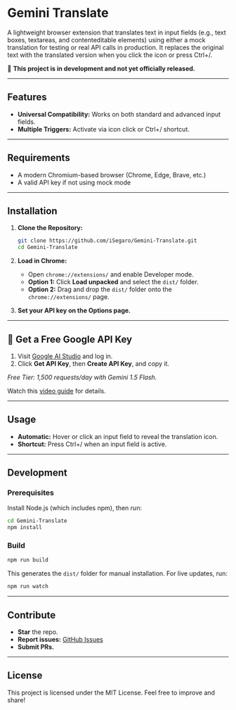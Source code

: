 # Gemini Translate

A lightweight browser extension that translates text in input fields (e.g., text boxes, textareas, and contenteditable elements) using either a mock translation for testing or real API calls in production. It replaces the original text with the translated version when you click the icon or press Ctrl+/.

🚧 **This project is in development and not yet officially released.**

---

## Features

- **Universal Compatibility:** Works on both standard and advanced input fields.
- **Multiple Triggers:** Activate via icon click or Ctrl+/ shortcut.

---

## Requirements

- A modern Chromium-based browser (Chrome, Edge, Brave, etc.)
- A valid API key if not using mock mode

---

## Installation

1. **Clone the Repository:**

   ```bash
   git clone https://github.com/iSegaro/Gemini-Translate.git
   cd Gemini-Translate
   ```

2. **Load in Chrome:**

   - Open `chrome://extensions/` and enable Developer mode.
   - **Option 1:** Click **Load unpacked** and select the `dist/` folder.
   - **Option 2:** Drag and drop the `dist/` folder onto the `chrome://extensions/` page.

3. **Set your API key on the Options page.**

---

## 🔑 Get a Free Google API Key

1. Visit [Google AI Studio](https://aistudio.google.com/apikey) and log in.
2. Click **Get API Key**, then **Create API Key**, and copy it.

_Free Tier: 1,500 requests/day with Gemini 1.5 Flash._

Watch this [video guide](https://www.youtube.com/watch?v=o-eyHCP5XwY&t=0) for details.

---

## Usage

- **Automatic:** Hover or click an input field to reveal the translation icon.
- **Shortcut:** Press Ctrl+/ when an input field is active.

---

## Development

### Prerequisites

Install Node.js (which includes npm), then run:

```bash
cd Gemini-Translate
npm install
```

### Build

```bash
npm run build
```

This generates the `dist/` folder for manual installation.
For live updates, run:

```bash
npm run watch
```

---

## Contribute

- **Star** the repo.
- **Report issues:** [GitHub Issues](https://github.com/iSegaro/Gemini-Translate/issues)
- **Submit PRs.**

---

## License

This project is licensed under the MIT License.
Feel free to improve and share!
